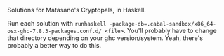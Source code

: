 Solutions for Matasano's Cryptopals, in Haskell.

Run each solution with `runhaskell
-package-db=.cabal-sandbox/x86_64-osx-ghc-7.8.3-packages.conf.d/ <file>`.
You'll probably have to change that directory depending on your ghc
version/system.  Yeah, there's probably a better way to do this.
